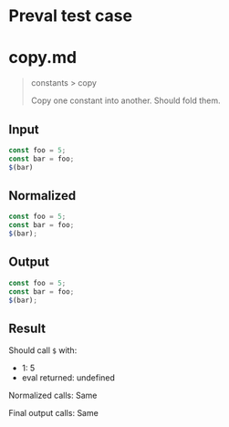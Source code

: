 # Preval test case

# copy.md

> constants > copy
>
> Copy one constant into another. Should fold them.

## Input

`````js filename=intro
const foo = 5;
const bar = foo;
$(bar)
`````

## Normalized

`````js filename=intro
const foo = 5;
const bar = foo;
$(bar);
`````

## Output

`````js filename=intro
const foo = 5;
const bar = foo;
$(bar);
`````

## Result

Should call `$` with:
 - 1: 5
 - eval returned: undefined

Normalized calls: Same

Final output calls: Same
